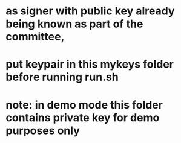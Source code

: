 # as signer with public key already being known as part of the committee,
# put keypair in this mykeys folder before running run.sh
#

# note: in demo mode this folder contains private key for demo purposes only

